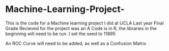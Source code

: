 # Machine-Learning-Project-
This is the code for a Machine learning project I did at UCLA Last year 
Final Grade Recieved for the project was an A
Code is in R, the libraries in the beginning will need to be run.
I set the seed to 11895

An ROC Curve will need to be added, as well as a Confusion Matrix
